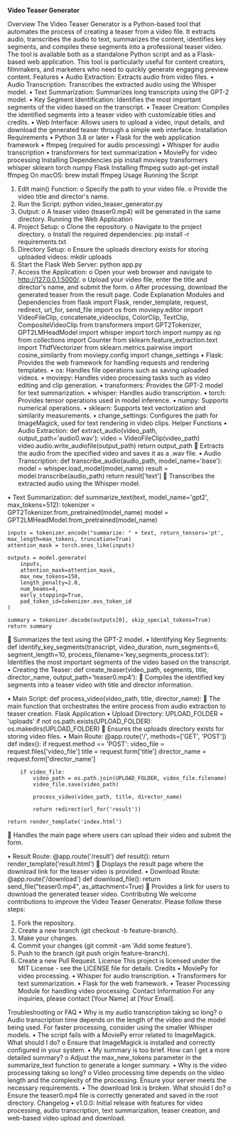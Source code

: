 **Video Teaser Generator**

Overview
The Video Teaser Generator is a Python-based tool that automates the process of creating a teaser from a video file. It extracts audio, transcribes the audio to text, summarizes the content, identifies key segments, and compiles these segments into a professional teaser video. The tool is available both as a standalone Python script and as a Flask-based web application. This tool is particularly useful for content creators, filmmakers, and marketers who need to quickly generate engaging preview content.
Features
•	Audio Extraction: Extracts audio from video files.
•	Audio Transcription: Transcribes the extracted audio using the Whisper model.
•	Text Summarization: Summarizes long transcripts using the GPT-2 model.
•	Key Segment Identification: Identifies the most important segments of the video based on the transcript.
•	Teaser Creation: Compiles the identified segments into a teaser video with customizable titles and credits.
•	Web Interface: Allows users to upload a video, input details, and download the generated teaser through a simple web interface.
Installation
Requirements
•	Python 3.8 or later
•	Flask for the web application framework
•	ffmpeg (required for audio processing)
•	Whisper for audio transcription
•	transformers for text summarization
•	MoviePy for video processing
Installing Dependencies
pip install moviepy transformers whisper sklearn torch numpy Flask
Installing ffmpeg
sudo apt-get install ffmpeg
On macOS:
brew install ffmpeg
Usage
Running the Script
1.	Edit main() Function:
o	Specify the path to your video file.
o	Provide the video title and director's name.
2.	Run the Script:
                      python video_teaser_generator.py
3.	Output:
o	A teaser video (teaser0.mp4) will be generated in the same directory.
Running the Web Application
1.	Project Setup:
o	Clone the repository.
o	Navigate to the project directory.
o	Install the required dependencies:
                     pip install -r requirements.txt
2.	Directory Setup:
o	Ensure the uploads directory exists for storing uploaded videos:
                      mkdir uploads
3.	Start the Flask Web Server:
                      python app.py
4.	Access the Application:
o	Open your web browser and navigate to http://127.0.0.1:5000/.
o	Upload your video file, enter the title and director's name, and submit the form.
o	After processing, download the generated teaser from the result page.
Code Explanation
Modules and Dependencies
from flask import Flask, render_template, request, redirect, url_for, send_file
import os
from moviepy.editor import VideoFileClip, concatenate_videoclips, ColorClip, TextClip, CompositeVideoClip
from transformers import GPT2Tokenizer, GPT2LMHeadModel
import whisper
import torch
import numpy as np
from collections import Counter
from sklearn.feature_extraction.text import TfidfVectorizer
from sklearn.metrics.pairwise import cosine_similarity
from moviepy.config import change_settings
•	Flask: Provides the web framework for handling requests and rendering templates.
•	os: Handles file operations such as saving uploaded videos.
•	moviepy: Handles video processing tasks such as video editing and clip generation.
•	transformers: Provides the GPT-2 model for text summarization.
•	whisper: Handles audio transcription.
•	torch: Provides tensor operations used in model inference.
•	numpy: Supports numerical operations.
•	sklearn: Supports text vectorization and similarity measurements.
•	change_settings: Configures the path for ImageMagick, used for text rendering in video clips.
Helper Functions
•	Audio Extraction:
def extract_audio(video_path, output_path='audio0.wav'):
    video = VideoFileClip(video_path)
    video.audio.write_audiofile(output_path)
    return output_path
	Extracts the audio from the specified video and saves it as a .wav file.
•	Audio Transcription:
def transcribe_audio(audio_path, model_name='base'):
    model = whisper.load_model(model_name)
    result = model.transcribe(audio_path)
    return result['text']
	Transcribes the extracted audio using the Whisper model.


•	Text Summarization:
def summarize_text(text, model_name='gpt2', max_tokens=512):
    tokenizer = GPT2Tokenizer.from_pretrained(model_name)
    model = GPT2LMHeadModel.from_pretrained(model_name)
    
    inputs = tokenizer.encode("summarize: " + text, return_tensors='pt', max_length=max_tokens, truncation=True)
    attention_mask = torch.ones_like(inputs)

    outputs = model.generate(
        inputs,
        attention_mask=attention_mask,
        max_new_tokens=150,
        length_penalty=2.0,
        num_beams=4,
        early_stopping=True,
        pad_token_id=tokenizer.eos_token_id
    )

    summary = tokenizer.decode(outputs[0], skip_special_tokens=True)
    return summary
	Summarizes the text using the GPT-2 model.
•	Identifying Key Segments:
def identify_key_segments(transcript, video_duration, num_segments=6, segment_length=10, process_filename='key_segments_process.txt'):
Identifies the most important segments of the video based on the transcript.
•	Creating the Teaser:
def create_teaser(video_path, segments, title, director_name, output_path='teaser0.mp4'):
	Compiles the identified key segments into a teaser video with title and director information.



•	Main Script:
def process_video(video_path, title, director_name):
	The main function that orchestrates the entire process from audio extraction to teaser creation.
Flask Application
•	Upload Directory:
UPLOAD_FOLDER = 'uploads'
if not os.path.exists(UPLOAD_FOLDER):
    os.makedirs(UPLOAD_FOLDER)
	Ensures the uploads directory exists for storing video files.
•	Main Route:
@app.route('/', methods=['GET', 'POST'])
def index():
    if request.method == 'POST':
        video_file = request.files['video_file']
        title = request.form['title']
        director_name = request.form['director_name']
        
        if video_file:
            video_path = os.path.join(UPLOAD_FOLDER, video_file.filename)
            video_file.save(video_path)
            
            process_video(video_path, title, director_name)
            
            return redirect(url_for('result'))
    
    return render_template('index.html')
	Handles the main page where users can upload their video and submit the form.



•	Result Route:
@app.route('/result')
def result():
    return render_template('result.html')
	Displays the result page where the download link for the teaser video is provided.
•	Download Route:
@app.route('/download')
def download_file():
    return send_file("teaser0.mp4", as_attachment=True)
	Provides a link for users to download the generated teaser video.
Contributing
We welcome contributions to improve the Video Teaser Generator. Please follow these steps:
1.	Fork the repository.
2.	Create a new branch (git checkout -b feature-branch).
3.	Make your changes.
4.	Commit your changes (git commit -am 'Add some feature').
5.	Push to the branch (git push origin feature-branch).
6.	Create a new Pull Request.
License
This project is licensed under the MIT License - see the LICENSE file for details.
Credits
•	MoviePy for video processing.
•	Whisper for audio transcription.
•	Transformers for text summarization.
•	Flask for the web framework.
•	Teaser Processing Module for handling video processing.
Contact Information
For any inquiries, please contact [Your Name] at [Your Email].


Troubleshooting or FAQ
•	Why is my audio transcription taking so long?
o	Audio transcription time depends on the length of the video and the model being used. For faster processing, consider using the smaller Whisper models.
•	The script fails with a MoviePy error related to ImageMagick. What should I do?
o	Ensure that ImageMagick is installed and correctly configured in your system.
•	My summary is too brief. How can I get a more detailed summary?
o	Adjust the max_new_tokens parameter in the summarize_text function to generate a longer summary.
•	Why is the video processing taking so long?
o	Video processing time depends on the video length and the complexity of the processing. Ensure your server meets the necessary requirements.
•	The download link is broken. What should I do?
o	Ensure the teaser0.mp4 file is correctly generated and saved in the root directory.
Changelog
•	v1.0.0: Initial release with features for video processing, audio transcription, text summarization, teaser creation, and web-based video upload and download.

